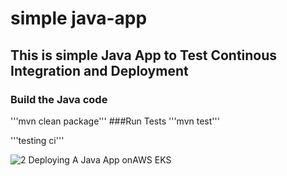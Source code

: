 # simple java-app

## This is simple Java App to Test Continous Integration and Deployment

### Build the Java code

'''mvn clean package'''
###Run Tests
'''mvn test'''

'''testing ci'''


![2 Deploying A Java App onAWS EKS](https://github.com/user-attachments/assets/d22ae889-5e33-4e53-976c-a05a77dcc9a1)
